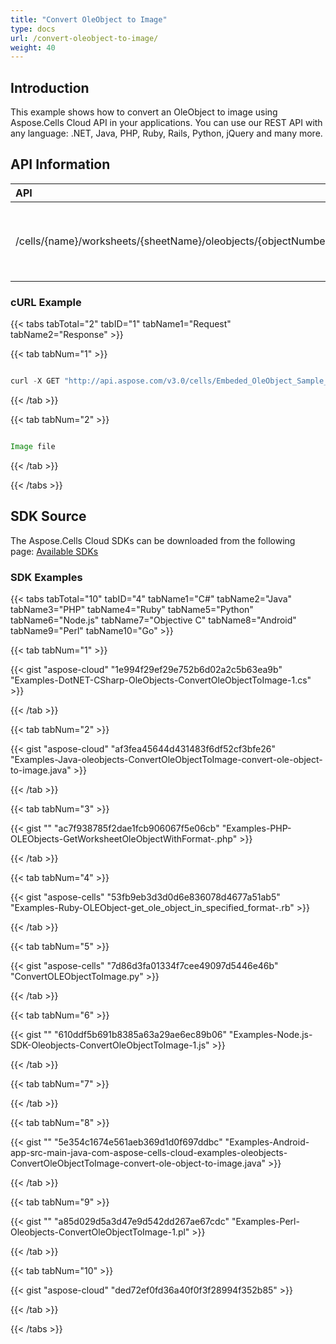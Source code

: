 ```yaml
---
title: "Convert OleObject to Image"
type: docs
url: /convert-oleobject-to-image/
weight: 40
---
```


## **Introduction**
This example shows how to convert an OleObject to image using Aspose.Cells Cloud API in your applications. You can use our REST API with any language: .NET, Java, PHP, Ruby, Rails, Python, jQuery and many more.
## **API Information**

|**API**|**Type**|**Description**|**Resource Link**|
| :- | :- | :- | :- |
|/cells/{name}/worksheets/{sheetName}/oleobjects/{objectNumber}|GET|Get OLE object info or get the OLE object in some format|[GetWorksheetOleObject](https://apireference.aspose.cloud/cells/#/OleObjects/GetWorksheetOleObject)|
### **cURL Example**
{{< tabs tabTotal="2" tabID="1" tabName1="Request" tabName2="Response" >}}

{{< tab tabNum="1" >}}

```java

curl -X GET "http://api.aspose.com/v3.0/cells/Embeded_OleObject_Sample_Book1.xlsx/worksheets/Sheet1/oleobjects/0?format=png" -H "Content-Type: application/json" 

```

{{< /tab >}}

{{< tab tabNum="2" >}}

```java

Image file

```

{{< /tab >}}

{{< /tabs >}}
## **SDK Source**
The Aspose.Cells Cloud SDKs can be downloaded from the following page: [Available SDKs](/cells/available-sdks/)
### **SDK Examples**
{{< tabs tabTotal="10" tabID="4" tabName1="C#" tabName2="Java" tabName3="PHP" tabName4="Ruby" tabName5="Python" tabName6="Node.js" tabName7="Objective C" tabName8="Android" tabName9="Perl" tabName10="Go" >}}

{{< tab tabNum="1" >}}

{{< gist "aspose-cloud" "1e994f29ef29e752b6d02a2c5b63ea9b" "Examples-DotNET-CSharp-OleObjects-ConvertOleObjectToImage-1.cs" >}}

{{< /tab >}}

{{< tab tabNum="2" >}}

{{< gist "aspose-cloud" "af3fea45644d431483f6df52cf3bfe26" "Examples-Java-oleobjects-ConvertOleObjectToImage-convert-ole-object-to-image.java" >}}

{{< /tab >}}

{{< tab tabNum="3" >}}

{{< gist "" "ac7f938785f2dae1fcb906067f5e06cb" "Examples-PHP-OLEObjects-GetWorksheetOleObjectWithFormat-.php" >}}

{{< /tab >}}

{{< tab tabNum="4" >}}

{{< gist "aspose-cells" "53fb9eb3d3d0d6e836078d4677a51ab5" "Examples-Ruby-OLEObject-get_ole_object_in_specified_format-.rb" >}}

{{< /tab >}}

{{< tab tabNum="5" >}}

{{< gist "aspose-cells" "7d86d3fa01334f7cee49097d5446e46b" "ConvertOLEObjectToImage.py" >}}

{{< /tab >}}

{{< tab tabNum="6" >}}

{{< gist "" "610ddf5b691b8385a63a29ae6ec89b06" "Examples-Node.js-SDK-Oleobjects-ConvertOleObjectToImage-1.js" >}}

{{< /tab >}}

{{< tab tabNum="7" >}}

{{< /tab >}}

{{< tab tabNum="8" >}}

{{< gist "" "5e354c1674e561aeb369d1d0f697ddbc" "Examples-Android-app-src-main-java-com-aspose-cells-cloud-examples-oleobjects-ConvertOleObjectToImage-convert-ole-object-to-image.java" >}}

{{< /tab >}}

{{< tab tabNum="9" >}}

{{< gist "" "a85d029d5a3d47e9d542dd267ae67cdc" "Examples-Perl-Oleobjects-ConvertOleObjectToImage-1.pl" >}}

{{< /tab >}}

{{< tab tabNum="10" >}}

{{< gist "aspose-cloud" "ded72ef0fd36a40f0f3f28994f352b85" >}}

{{< /tab >}}

{{< /tabs >}}
